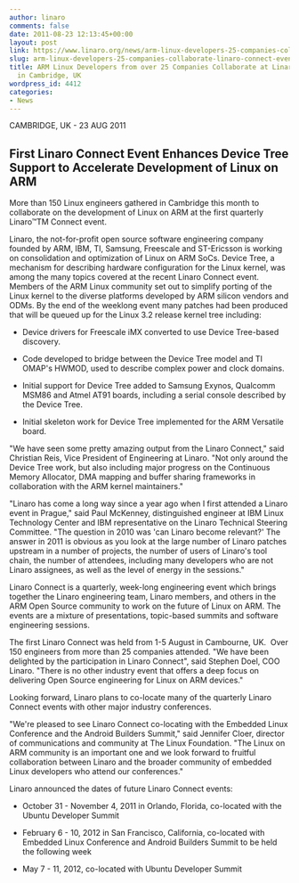 ```yaml
---
author: linaro
comments: false
date: 2011-08-23 12:13:45+00:00
layout: post
link: https://www.linaro.org/news/arm-linux-developers-25-companies-collaborate-linaro-connect-event-cambridge-uk/
slug: arm-linux-developers-25-companies-collaborate-linaro-connect-event-cambridge-uk
title: ARM Linux Developers from over 25 Companies Collaborate at Linaro Connect Event
  in Cambridge, UK
wordpress_id: 4412
categories:
- News
---
```


CAMBRIDGE, UK - 23 AUG 2011



## First Linaro Connect Event Enhances Device Tree Support to Accelerate Development of Linux on ARM


More than 150 Linux engineers gathered in Cambridge this month to collaborate on the development of Linux on ARM at the first quarterly Linaro™TM Connect event.

Linaro, the not-for-profit open source software engineering company founded by ARM, IBM, TI, Samsung, Freescale and ST-Ericsson is working on consolidation and optimization of Linux on ARM SoCs. Device Tree, a mechanism for describing hardware configuration for the Linux kernel, was among the many topics covered at the recent Linaro Connect event. Members of the ARM Linux community set out to simplify porting of the Linux kernel to the diverse platforms developed by ARM silicon vendors and ODMs. By the end of the weeklong event many patches had been produced that will be queued up for the Linux 3.2 release kernel tree including:



	
  * Device drivers for Freescale iMX converted to use Device Tree-based discovery.

	
  * Code developed to bridge between the Device Tree model and TI OMAP's HWMOD, used to describe complex power and clock domains.

	
  * Initial support for Device Tree added to Samsung Exynos, Qualcomm MSM86 and Atmel AT91 boards, including a serial console described by the Device Tree.

	
  * Initial skeleton work for Device Tree implemented for the ARM Versatile board.


"We have seen some pretty amazing output from the Linaro Connect," said Christian Reis, Vice President of Engineering at Linaro. "Not only around the Device Tree work, but also including major progress on the Continuous Memory Allocator, DMA mapping and buffer sharing frameworks in collaboration with the ARM kernel maintainers."

"Linaro has come a long way since a year ago when I first attended a Linaro event in Prague," said Paul McKenney, distinguished engineer at IBM Linux Technology Center and IBM representative on the Linaro Technical Steering Committee. "The question in 2010 was 'can Linaro become relevant?' The answer in 2011 is obvious as you look at the large number of Linaro patches upstream in a number of projects, the number of users of Linaro's tool chain, the number of attendees, including many developers who are not Linaro assignees, as well as the level of energy in the sessions."

Linaro Connect is a quarterly, week-long engineering event which brings together the Linaro engineering team, Linaro members, and others in the ARM Open Source community to work on the future of Linux on ARM. The events are a mixture of presentations, topic-based summits and software engineering sessions.

The first Linaro Connect was held from 1-5 August in Cambourne, UK.  Over 150 engineers from more than 25 companies attended. "We have been delighted by the participation in Linaro Connect", said Stephen Doel, COO Linaro. "There is no other industry event that offers a deep focus on delivering Open Source engineering for Linux on ARM devices."

Looking forward, Linaro plans to co-locate many of the quarterly Linaro Connect events with other major industry conferences.

"We're pleased to see Linaro Connect co-locating with the Embedded Linux Conference and the Android Builders Summit," said Jennifer Cloer, director of communications and community at The Linux Foundation. "The Linux on ARM community is an important one and we look forward to fruitful collaboration between Linaro and the broader community of embedded Linux developers who attend our conferences."

Linaro announced the dates of future Linaro Connect events:

	
  * October 31 - November 4, 2011 in Orlando, Florida, co-located with the Ubuntu Developer Summit

	
  * February 6 - 10, 2012 in San Francisco, California, co-located with Embedded Linux Conference and Android Builders Summit to be held the following week

	
  * May 7 - 11, 2012, co-located with Ubuntu Developer Summit


